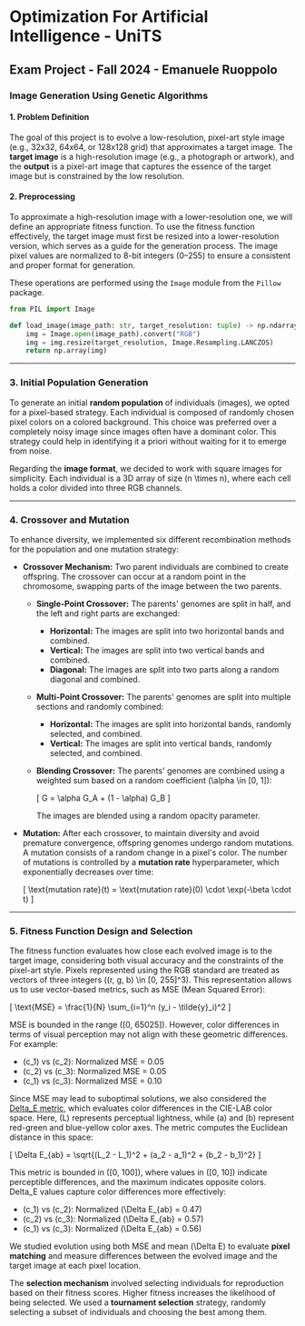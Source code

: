 # Optimization For Artificial Intelligence - UniTS  
## Exam Project - Fall 2024 - Emanuele Ruoppolo  

### Image Generation Using Genetic Algorithms  

#### **1. Problem Definition**  
The goal of this project is to evolve a low-resolution, pixel-art style image (e.g., 32x32, 64x64, or 128x128 grid) that approximates a target image. The **target image** is a high-resolution image (e.g., a photograph or artwork), and the **output** is a pixel-art image that captures the essence of the target image but is constrained by the low resolution.

#### **2. Preprocessing**  
To approximate a high-resolution image with a lower-resolution one, we will define an appropriate fitness function. To use the fitness function effectively, the target image must first be resized into a lower-resolution version, which serves as a guide for the generation process. The image pixel values are normalized to 8-bit integers (0–255) to ensure a consistent and proper format for generation.

These operations are performed using the `Image` module from the `Pillow` package.

```python
from PIL import Image

def load_image(image_path: str, target_resolution: tuple) -> np.ndarray:
    img = Image.open(image_path).convert("RGB")
    img = img.resize(target_resolution, Image.Resampling.LANCZOS)
    return np.array(img)
```

---

### **3. Initial Population Generation**  
To generate an initial **random population** of individuals (images), we opted for a pixel-based strategy. Each individual is composed of randomly chosen pixel colors on a colored background. This choice was preferred over a completely noisy image since images often have a dominant color. This strategy could help in identifying it a priori without waiting for it to emerge from noise.  

Regarding the **image format**, we decided to work with square images for simplicity. Each individual is a 3D array of size \(n \times n\), where each cell holds a color divided into three RGB channels.

---

### **4. Crossover and Mutation**  
To enhance diversity, we implemented six different recombination methods for the population and one mutation strategy:

- **Crossover Mechanism:** Two parent individuals are combined to create offspring. The crossover can occur at a random point in the chromosome, swapping parts of the image between the two parents.  
  - **Single-Point Crossover:** The parents' genomes are split in half, and the left and right parts are exchanged:  
    - **Horizontal:** The images are split into two horizontal bands and combined.  
    - **Vertical:** The images are split into two vertical bands and combined.  
    - **Diagonal:** The images are split into two parts along a random diagonal and combined.  
  - **Multi-Point Crossover:** The parents' genomes are split into multiple sections and randomly combined:  
    - **Horizontal:** The images are split into horizontal bands, randomly selected, and combined.  
    - **Vertical:** The images are split into vertical bands, randomly selected, and combined.  
  - **Blending Crossover:** The parents' genomes are combined using a weighted sum based on a random coefficient \(\alpha \in [0, 1]\):  

    \[
    G = \alpha G_A + (1 - \alpha) G_B
    \]

    The images are blended using a random opacity parameter.  

- **Mutation:** After each crossover, to maintain diversity and avoid premature convergence, offspring genomes undergo random mutations. A mutation consists of a random change in a pixel's color. The number of mutations is controlled by a **mutation rate** hyperparameter, which exponentially decreases over time:  

    \[
    \text{mutation rate}(t) = \text{mutation rate}(0) \cdot \exp(-\beta \cdot t)
    \]

---

### **5. Fitness Function Design and Selection**  
The fitness function evaluates how close each evolved image is to the target image, considering both visual accuracy and the constraints of the pixel-art style. Pixels represented using the RGB standard are treated as vectors of three integers \((r, g, b) \in [0, 255]^3\). This representation allows us to use vector-based metrics, such as MSE (Mean Squared Error):  

\[
\text{MSE} = \frac{1}{N} \sum_{i=1}^n (y_i - \tilde{y}_i)^2
\]

MSE is bounded in the range \([0, 65025]\). However, color differences in terms of visual perception may not align with these geometric differences. For example:  

- \(c_1\) vs \(c_2\): Normalized MSE = 0.05  
- \(c_2\) vs \(c_3\): Normalized MSE = 0.05  
- \(c_1\) vs \(c_3\): Normalized MSE = 0.10  

Since MSE may lead to suboptimal solutions, we also considered the [Delta_E metric](http://zschuessler.github.io/DeltaE/learn/), which evaluates color differences in the CIE-LAB color space. Here, \(L\) represents perceptual lightness, while \(a\) and \(b\) represent red-green and blue-yellow color axes. The metric computes the Euclidean distance in this space:  

\[
\Delta E_{ab} = \sqrt{(L_2 - L_1)^2 + (a_2 - a_1)^2 + (b_2 - b_1)^2}
\]

This metric is bounded in \([0, 100]\), where values in \([0, 10]\) indicate perceptible differences, and the maximum indicates opposite colors. Delta_E values capture color differences more effectively:  

- \(c_1\) vs \(c_2\): Normalized \(\Delta E_{ab} = 0.47\)  
- \(c_2\) vs \(c_3\): Normalized \(\Delta E_{ab} = 0.57\)  
- \(c_1\) vs \(c_3\): Normalized \(\Delta E_{ab} = 0.56\)  

We studied evolution using both MSE and mean \(\Delta E\) to evaluate **pixel matching** and measure differences between the evolved image and the target image at each pixel location.

The **selection mechanism** involved selecting individuals for reproduction based on their fitness scores. Higher fitness increases the likelihood of being selected. We used a **tournament selection** strategy, randomly selecting a subset of individuals and choosing the best among them.

